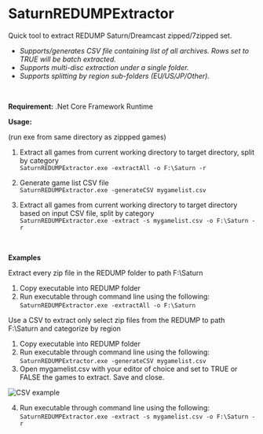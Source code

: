 # SaturnREDUMPExtractor
Quick tool to extract REDUMP Saturn/Dreamcast zipped/7zipped set.

* *Supports/generates CSV file containing list of all archives. Rows set to TRUE will be batch extracted.*
* *Supports multi-disc extraction under a single folder.*
* *Supports splitting by region sub-folders (EU/US/JP/Other).*
<br/>

**Requirement:**
.Net Core Framework Runtime
<br/>

**Usage:**

(run exe from same directory as zippped games)

1. Extract all games from current working directory to target directory, split by category<br />
```SaturnREDUMPExtractor.exe -extractAll -o F:\Saturn -r```

2. Generate game list CSV file<br />
```SaturnREDUMPExtractor.exe -generateCSV mygamelist.csv```

3. Extract all games from current working directory to target directory based on input CSV file, split by category<br />
```SaturnREDUMPExtractor.exe -extract -s mygamelist.csv -o F:\Saturn -r```
<br/>

**Examples**

Extract every zip file in the REDUMP folder to path F:\Saturn
1. Copy executable into REDUMP folder
2. Run executable through command line using the following:<br/>
```SaturnREDUMPExtractor.exe -extractAll -o F:\Saturn```

Use a CSV to extract only select zip files from the REDUMP to path F:\Saturn and categorize by region
1. Copy executable into REDUMP folder
2. Run executable through command line using the following:<br/>
```SaturnREDUMPExtractor.exe -generateCSV mygamelist.csv```
3. Open mygamelist.csv with your editor of choice and set to TRUE or FALSE the games to extract. Save and close.

![CSV example](https://user-images.githubusercontent.com/3223801/83320953-6988ab00-a24c-11ea-9c61-093e0b21817f.PNG "CSV Example")


4. Run executable through command line using the following:<br/>
```SaturnREDUMPExtractor.exe -extract -s mygamelist.csv -o F:\Saturn -r```

